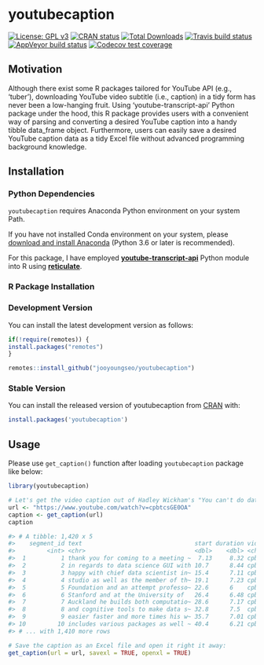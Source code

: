 
# youtubecaption

<!-- badges: start -->

[![License: GPL
v3](https://img.shields.io/badge/License-GPL%20v3-blue.svg)](http://www.gnu.org/licenses/gpl-3.0)
[![CRAN
status](https://www.r-pkg.org/badges/version/youtubecaption)](https://cran.r-project.org/package=youtubecaption)
[![Total
Downloads](https://cranlogs.r-pkg.org/badges/grand-total/youtubecaption?color=orange)](https://cranlogs.r-pkg.org/badges/grand-total/youtubecaption)
[![Travis build
status](https://travis-ci.org/jooyoungseo/youtubecaption.svg?branch=master)](https://travis-ci.org/jooyoungseo/youtubecaption)
[![AppVeyor build
status](https://ci.appveyor.com/api/projects/status/github/jooyoungseo/youtubecaption?branch=master&svg=true)](https://ci.appveyor.com/project/jooyoungseo/youtubecaption)
[![Codecov test
coverage](https://codecov.io/gh/jooyoungseo/youtubecaption/branch/master/graph/badge.svg)](https://codecov.io/gh/jooyoungseo/youtubecaption?branch=master)
<!-- badges: end -->

## Motivation

Although there exist some R packages tailored for YouTube API (e.g.,
‘tuber’), downloading YouTube video subtitle (i.e., caption) in a tidy
form has never been a low-hanging fruit. Using ‘youtube-transcript-api’
Python package under the hood, this R package provides users with a
convenient way of parsing and converting a desired YouTube caption into
a handy tibble data\_frame object. Furthermore, users can easily save a
desired YouTube caption data as a tidy Excel file without advanced
programming background knowledge.

## Installation

### Python Dependencies

`youtubecaption` requires Anaconda Python environment on your system
Path.

If you have not installed Conda environment on your system, please
[download and install Anaconda](https://www.anaconda.com/download/)
(Python 3.6 or later is recommended).

For this package, I have employed
[**youtube-transcript-api**](https://pypi.org/project/youtube-transcript-api/)
Python module into R using
[**reticulate**](https://rstudio.github.io/reticulate/).

### R Package Installation

### Development Version

You can install the latest development version as follows:

``` r
if(!require(remotes)) {
install.packages("remotes")
}

remotes::install_github("jooyoungseo/youtubecaption")
```

### Stable Version

You can install the released version of youtubecaption from
[CRAN](https://CRAN.R-project.org) with:

``` r
install.packages('youtubecaption')
```

## Usage

Please use `get_caption()` function after loading `youtubecaption`
package like below:

``` r
library(youtubecaption)

# Let's get the video caption out of Hadley Wickham's "You can't do data science in a GUI":
url <- "https://www.youtube.com/watch?v=cpbtcsGE0OA"
caption <- get_caption(url)
caption

#> # A tibble: 1,420 x 5
#>    segment_id text                                start duration vid       
#>         <int> <chr>                               <dbl>    <dbl> <chr>     
#>  1          1 thank you for coming to a meeting ~  7.13     8.32 cpbtcsGE0~
#>  2          2 in regards to data science GUI with 10.7      8.44 cpbtcsGE0~
#>  3          3 happy with chief data scientist in~ 15.4      7.11 cpbtcsGE0~
#>  4          4 studio as well as the member of th~ 19.1      7.23 cpbtcsGE0~
#>  5          5 Foundation and an attempt professo~ 22.6      6    cpbtcsGE0~
#>  6          6 Stanford and at the University of   26.4      6.48 cpbtcsGE0~
#>  7          7 Auckland he builds both computatio~ 28.6      7.17 cpbtcsGE0~
#>  8          8 and cognitive tools to make data s~ 32.8      7.5  cpbtcsGE0~
#>  9          9 easier faster and more times his w~ 35.7      7.01 cpbtcsGE0~
#> 10         10 includes various packages as well ~ 40.4      6.21 cpbtcsGE0~
#> # ... with 1,410 more rows

# Save the caption as an Excel file and open it right it away:
get_caption(url = url, savexl = TRUE, openxl = TRUE)
```
